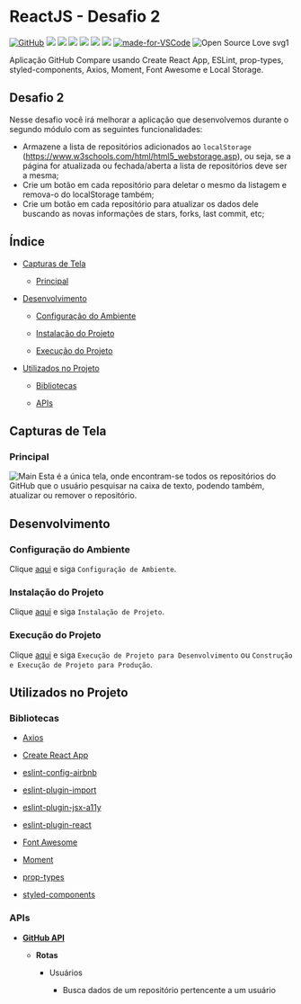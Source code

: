 # ReactJS - Desafio 2

[![GitHub](https://img.shields.io/github/license/mashape/apistatus.svg)](https://github.com/osvaldokalvaitir/reactjs-desafio2/blob/master/LICENSE)
![](https://img.shields.io/github/package-json/v/osvaldokalvaitir/reactjs-desafio2.svg)
![](https://img.shields.io/github/last-commit/osvaldokalvaitir/reactjs-desafio2.svg?color=red)
![](https://img.shields.io/github/languages/top/osvaldokalvaitir/reactjs-desafio2.svg?color=yellow)
![](https://img.shields.io/github/languages/count/osvaldokalvaitir/reactjs-desafio2.svg?color=lightgrey)
![](https://img.shields.io/github/languages/code-size/osvaldokalvaitir/reactjs-desafio2.svg)
![](https://img.shields.io/github/repo-size/osvaldokalvaitir/reactjs-desafio2.svg?color=blueviolet)
[![made-for-VSCode](https://img.shields.io/badge/Made%20for-VSCode-1f425f.svg)](https://code.visualstudio.com/)
![Open Source Love svg1](https://badges.frapsoft.com/os/v1/open-source.svg?v=103)

Aplicação GitHub Compare usando Create React App, ESLint, prop-types, styled-components, Axios, Moment, Font Awesome e Local Storage.

## Desafio 2

Nesse desafio você irá melhorar a aplicação que desenvolvemos durante o segundo módulo com as seguintes funcionalidades:

- Armazene a lista de repositórios adicionados ao `localStorage` (https://www.w3schools.com/html/html5_webstorage.asp), ou seja, se a página for atualizada ou fechada/aberta a lista de repositórios deve ser a mesma;
- Crie um botão em cada repositório para deletar o mesmo da listagem e remova-o do localStorage também;
- Crie um botão em cada repositório para atualizar os dados dele buscando as novas informações de stars, forks, last commit, etc;

## Índice

- [Capturas de Tela](#capturas-de-tela)

  - [Principal](#principal)

- [Desenvolvimento](#desenvolvimento)

  - [Configuração do Ambiente](#configuração-do-ambiente)

  - [Instalação do Projeto](#instalação-do-projeto)

  - [Execução do Projeto](#execução-do-projeto)

- [Utilizados no Projeto](#utilizados-no-projeto)

  - [Bibliotecas](#bibliotecas)

  - [APIs](#apis)

## Capturas de Tela

### Principal

![Main](/.github/assets/main.png)
Esta é a única tela, onde encontram-se todos os repositórios do GitHub que o usuário pesquisar na caixa de texto, podendo também, atualizar ou remover o repositório.

## Desenvolvimento

### Configuração do Ambiente

Clique [aqui](https://github.com/osvaldokalvaitir/projects-settings/blob/master/README.md) e siga `Configuração de Ambiente`.

### Instalação do Projeto

Clique [aqui](https://github.com/osvaldokalvaitir/projects-settings/blob/master/nodejs/nodejs.md) e siga `Instalação de Projeto`.

### Execução do Projeto

Clique [aqui](https://github.com/osvaldokalvaitir/projects-settings/blob/master/nodejs/libs/create-react-app.md) e siga `Execução de Projeto para Desenvolvimento` ou `Construção e Execução de Projeto para Produção`.

## Utilizados no Projeto

### Bibliotecas

- [Axios](https://github.com/osvaldokalvaitir/projects-settings/blob/master/nodejs/libs/axios.md)

- [Create React App](https://github.com/osvaldokalvaitir/projects-settings/blob/master/nodejs/libs/create-react-app.md)

- [eslint-config-airbnb](https://github.com/osvaldokalvaitir/projects-settings/blob/master/nodejs/libs/eslint-config-airbnb.md)

- [eslint-plugin-import](https://github.com/osvaldokalvaitir/projects-settings/blob/master/nodejs/libs/eslint-plugin-import.md)

- [eslint-plugin-jsx-a11y](https://github.com/osvaldokalvaitir/projects-settings/blob/master/nodejs/libs/eslint-plugin-jsx-a11y.md)

- [eslint-plugin-react](https://github.com/osvaldokalvaitir/projects-settings/blob/master/nodejs/libs/eslint-plugin-react.md)

- [Font Awesome](https://github.com/osvaldokalvaitir/projects-settings/blob/master/nodejs/libs/font-awesome.md)

- [Moment](https://github.com/osvaldokalvaitir/projects-settings/blob/master/nodejs/libs/moment.md)

- [prop-types](https://github.com/osvaldokalvaitir/projects-settings/blob/master/nodejs/libs/prop-types.md)

- [styled-components](https://github.com/osvaldokalvaitir/projects-settings/blob/master/nodejs/libs/styled-components.md)

### APIs

- **[GitHub API](https://github.com/osvaldokalvaitir/projects-settings/blob/master/api/github-api.md)**

  - **Rotas**

    - Usuários

      - Busca dados de um repositório pertencente a um usuário
